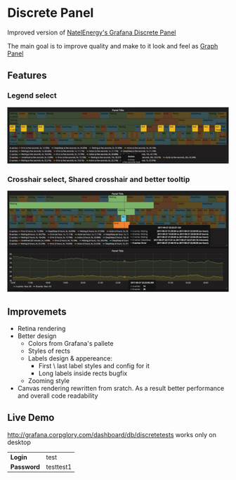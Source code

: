 # Discrete Panel

Improved version of [NatelEnergy's Grafana Discrete Panel](https://github.com/NatelEnergy/grafana-discrete-panel)

The main goal is to improve quality and make to it look and feel as [Graph Panel](http://docs.grafana.org/features/panels/graph/)

## Features

### Legend select

![Legend select dark](https://github.com/CorpGlory/grafana-discrete-panel/blob/master/src/screenshots/legend_select_dark.png)

### Crosshair select, Shared crosshair and better tooltip

![Crosshair select dark](https://github.com/CorpGlory/grafana-discrete-panel/blob/master/src/screenshots/crosshair_select_dark.png)

## Improvemets

* Retina rendering
* Better design
  * Colors from Grafana's pallete
  * Styles of rects
  * Labels design & appereance:
    * First \ last label styles and config for it
    * Long labels inside rects bugfix
  * Zooming style
* Canvas rendering rewritten from sratch. As a result better performance and overall code readability

## Live Demo

http://grafana.corpglory.com/dashboard/db/discretetests 
works only on desktop

<table>
<tr>
  <td> 
    <b>Login</b> 
  </td>
  <td>test</td>
</tr>
<tr>
  <td>
    <b>Password</b>
  </td>
  <td>
    testtest1
  </td>
</tr>
</table>


